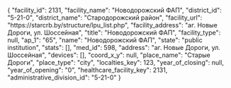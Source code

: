 {
    "facility_id": 2131,
    "facility_name": "Новодорожский ФАП",
    "district_id": "5-21-0",
    "district_name": "Стародорожский район",
    "facility_url": "https:\/\/starcrb.by\/structure\/lpu_list.php",
    "facility_address": "аг. Новые Дороги, ул. Шоссейная",
    "title": "Новодорожский ФАП",
    "facility_type": null,
    "ap_1": "65",
    "name": "Новодорожский ФАП",
    "state": "public institution",
    "stats": [],
    "med_id": 598,
    "address": "аг. Новые Дороги, ул. Шоссейная",
    "devices": [],
    "coord_x_y": null,
    "place_name": "Старые Дороги",
    "place_type": "city",
    "localties_key": 123,
    "year_of_closing": null,
    "year_of_opening": "0",
    "healthcare_facility_key": 2131,
    "administrative_division_id": "5-21-0"
}